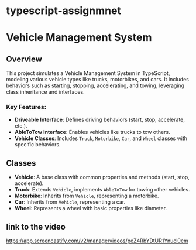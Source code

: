 # typescript-assignmnet
# Vehicle Management System

## Overview

This project simulates a Vehicle Management System in TypeScript, modeling various vehicle types like trucks, motorbikes, and cars. It includes behaviors such as starting, stopping, accelerating, and towing, leveraging class inheritance and interfaces.

### Key Features:
- **Driveable Interface**: Defines driving behaviors (start, stop, accelerate, etc.).
- **AbleToTow Interface**: Enables vehicles like trucks to tow others.
- **Vehicle Classes**: Includes `Truck`, `Motorbike`, `Car`, and `Wheel` classes with specific behaviors.

## Classes

- **Vehicle**: A base class with common properties and methods (start, stop, accelerate).
- **Truck**: Extends `Vehicle`, implements `AbleToTow` for towing other vehicles.
- **Motorbike**: Inherits from `Vehicle`, representing a motorbike.
- **Car**: Inherits from `Vehicle`, representing a car.
- **Wheel**: Represents a wheel with basic properties like diameter.

## link to the video 
https://app.screencastify.com/v2/manage/videos/peZ4RbYDtUR1Ynucl0em
